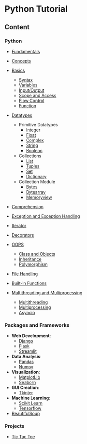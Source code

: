 # Python Tutorial

## Content

### Python

- [Fundamentals](lessons/fundamentals/readme.md)

- [Concepts](lessons/concepts/readme.md)

- [Basics](lessons/basics/readme.md)
    - [Syntax](lessons/syntax/readme.md)
    - [Variables](lessons/variables/readme.md)
    - [Input/Output](lessons/input_output/readme.md)
    - [Scope and Access](lessons/scope/readme.md) 
    - [Flow Control](lessons/flow_control/readme.md)
    - [Function](lessons/functions/readme.md)

- [Datatypes](lessons/datatypes/readme.md)
    - Primitive Datatypes
        - [Integer](lessons/integer/readme.md)
        - [Float](lessons/float/readme.md)
        - [Complex](lessons/complex/readme.md)
        - [String](lessons/string/readme.md)
        - [Boolean](lessons/boolean/readme.md)
    - Collections
        - [List](lessons/list/readme.md)
        - [Tuples](lessons/tuples/readme.md)
        - [Set](lessons/set/readme.md)
        - [Dictionary](lessons/dictionary/readme.md)
    - Collection Module
        - [Bytes](lessons/bytes/readme.md)
        - [Bytearray](lessons/bytearray/readme.md)
        - [Memoryview](lessons/memoryview/readme.md)

- [Comprehension](lessons/comprehension/readme.md)        

- [Exception and Exception Handling](lessons/exception/readme.md)
- [Iterator](lessons/iterator/readme.md)
- [Decorators](lessons/decorators/readme.md)
- [OOPS](lessons/oops/readme.md)

    - [Class and Objects](lessons/class/readme.md)
    - [Inheritance](lessons/inheritance/readme.md)
    - [Polymorphism](lessons/polymorphism/readme.md)

- [File Handling](lessons/file_handling/readme.md)
- [Built-in Functions](lessons/built_in_functions/readme.md)

- [Multithreading and Multiprocessing](lessons/multithreading_multiprocessing/readme.md)
    - [Multithreading](lessons/multithreading/readme.md)
    - [Multiprocessing](lessons/multiprocessing/readme.md)
    - [Asyncio](lessons/asyncio/readme.md)

### Packages and Frameworks

- **Web Development**:
    - [Django](https://github.com/AkashDas253/Tutorial_Django) 
    - [Flask](lessons/flask/readme.md)
    - [Streamlit](lessons/streamlit/readme.md)
- **Data Analysis**:
    - [Pandas](lessons/pandas/readme.md)
    - [Numpy](lessons/numpy/readme.md)
- **Visualization**:
    - [MatplotLib](lessons/matplotlib/readme.md)
    - [Seaborn](lessons/seaborn/readme.md)
- **GUI Creation**:
    - [Tkinter](lessons/tkinter/readme.md)
- **Machine Learning**:
    - [Scikit Learn](lessons/sklearn/readme.md)
    - [Tensorflow](https://github.com/AkashDas253/Tutorial_Tensorflow)
- [BeautifulSoup](lessons/beautifulsoup/readme.md)

### Projects

- [Tic Tac Toe](mini_projects/tic_tac_toe/readme.md)

